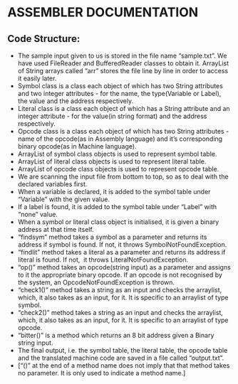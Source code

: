 # ASSEMBLER DOCUMENTATION


## Code Structure: 
- The sample input given to us is stored in the file name “sample.txt”. We have used FileReader and BufferedReader classes to obtain it. 
ArrayList of String arrays called “arr” stores the file line by line in order to access it easily later.
- Symbol class is a class each object of which has two String attributes and two integer attributes - for the name, the type(Variable or Label), the value and the address respectively.
- Literal class is a class each object of which has a String attribute and an integer attribute - for the value(in string format) and the address respectively.
- Opcode class is a class each object of which has two String attributes - name of the opcode(as in Assembly language) and it’s corresponding binary opcode(as in Machine language).
- ArrayList of symbol class objects is used to represent symbol table.
- ArrayList of literal class objects is used to represent literal table. 
- ArrayList of opcode class objects is used to represent opcode table.
- We are scanning the input file from bottom to top, so as to deal with the declared variables first.
- When a variable is declared, it is added to the symbol table under “Variable” with the given value.
- If a label is found, it is added to the symbol table under “Label” with “none” value.
- When a symbol or literal class object is initialised, it is given a binary address at that time itself.
- “findsym” method takes a symbol as a parameter and returns its address if symbol is found. If not, it throws SymbolNotFoundException.
- “findlit” method takes a literal as a parameter and returns its address if literal is found. If not,  it throws LiteralNotFoundException.
- “op()” method takes an opcode(string input) as a parameter and assigns to it the appropriate binary opcode. If an opcode is not recognised by the system, an OpcodeNotFoundException is thrown.
- “check1()” method takes a string as an input and checks the arraylist, which, it also takes as an input, for it. It is specific to an arraylist of type symbol.
- “check2()” method takes a string as an input and checks the arraylist, which, it also takes as an input, for it. It is specific to an arraylist of type opcode.
- “bitter()” is a method which returns an 8 bit address given a Binary string input.
- The final output, i.e. the symbol table, the literal table, the opcode table and the translated machine code are saved in a file called “output.txt”.
- [“()” at the end of a method name does not imply that that method takes no parameter. It is only used to indicate a method name.]